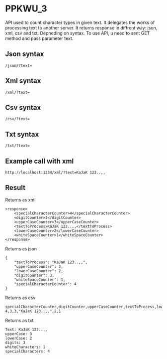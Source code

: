 # PPKWU_3
API used to count character types in given text. It delegates the works of processing text to another server.
It returns response in diffrent way: json, xml, csv and txt. Depneding on syntax.
To use API, u need to sent GET method and pass parameter text.

## Json syntax
```
/json/?text=
```
## Xml syntax
```
/xml/?text=
```
## Csv syntax
```
/csv/?text=
```
## Txt syntax
```
/txt/?text=
```

## Example call with xml
```
http://localhost:1234/xml/?text=KaJaK 123..,,
```
## Result
Returns as xml
```
<response>
    <specialCharacterCounter>4</specialCharacterCounter>
    <digitCounter>3</digitCounter>
    <upperCaseCounter>3</upperCaseCounter>
    <textToProcess>KaJaK 123..,,</textToProcess>
    <lowerCaseCounter>2</lowerCaseCounter>
    <whiteSpaceCounter>1</whiteSpaceCounter>
</response>
```
Returns as json
```
{
    "textToProcess": "KaJaK 123..,,",
    "upperCaseCounter": 3,
    "lowerCaseCounter": 2,
    "digitCounter": 3,
    "whiteSpaceCounter": 1,
    "specialCharacterCounter": 4
}
```
Returns as csv
```
specialCharacterCounter,digitCounter,upperCaseCounter,textToProcess,lowerCaseCounter,whiteSpaceCounter
4,3,3,"KaJaK 123..,,",2,1
```
Returns as txt
```
Text: KaJaK 123..,,
upperCase: 3
lowerCase: 2
digits: 3
whiteCharacters: 1
specialCharacters: 4
```
